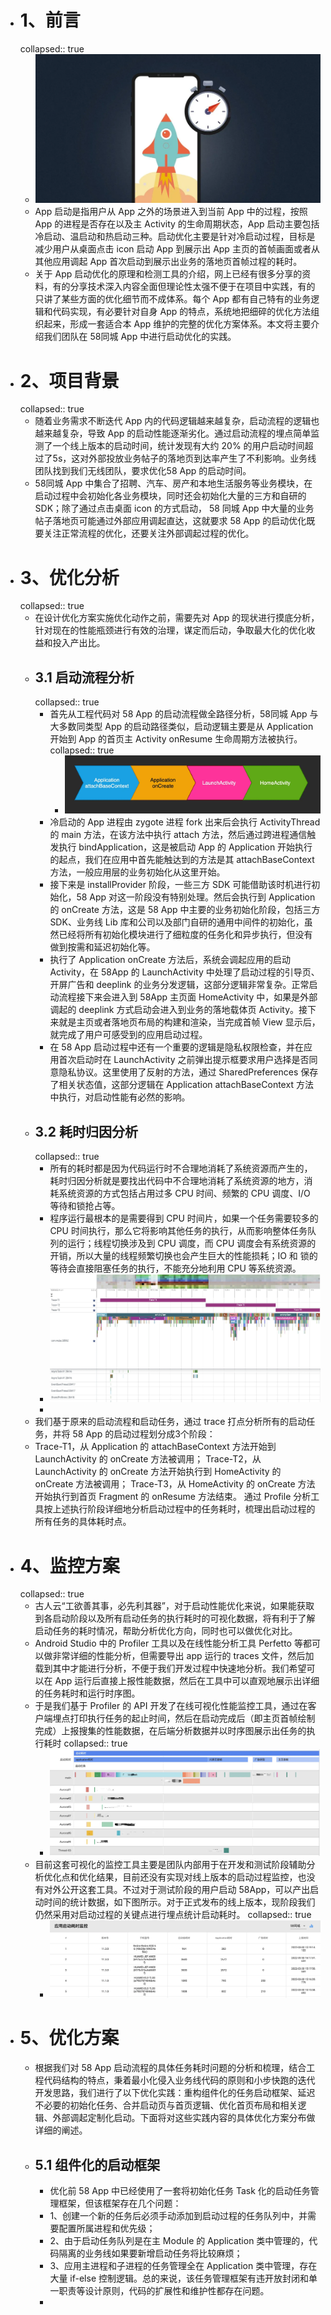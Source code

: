 - # 1、前言
  collapsed:: true
	- ![image.png](../assets/image_1684426907918_0.png)
	- App 启动是指用户从 App 之外的场景进入到当前 App 中的过程，按照 App 的进程是否存在以及主 Activity 的生命周期状态，App 启动主要包括冷启动、温启动和热启动三种。启动优化主要是针对冷启动过程，目标是减少用户从桌面点击 icon 启动 App 到展示出 App 主页的首帧画面或者从其他应用调起 App 首次启动到展示出业务的落地页首帧过程的耗时。
	- 关于 App 启动优化的原理和检测工具的介绍，网上已经有很多分享的资料，有的分享技术深入内容全面但理论性太强不便于在项目中实践，有的只讲了某些方面的优化细节而不成体系。每个 App 都有自己特有的业务逻辑和代码实现，有必要针对自身 App 的特点，系统地把细碎的优化方法组织起来，形成一套适合本 App 维护的完整的优化方案体系。本文将主要介绍我们团队在 58同城 App 中进行启动优化的实践。
- # 2、项目背景
  collapsed:: true
	- 随着业务需求不断迭代 App 内的代码逻辑越来越复杂，启动流程的逻辑也越来越复杂，导致 App 的启动性能逐渐劣化。通过启动流程的埋点简单监测了一个线上版本的启动时间，统计发现有大约 20% 的用户启动时间超过了5s，这对外部投放业务帖子的落地页到达率产生了不利影响。业务线团队找到我们无线团队，要求优化58 App 的启动时间。
	- 58同城 App 中集合了招聘、汽车、房产和本地生活服务等业务模块，在启动过程中会初始化各业务模块，同时还会初始化大量的三方和自研的 SDK；除了通过点击桌面 icon 的方式启动， 58 同城 App 中大量的业务帖子落地页可能通过外部应用调起直达，这就要求 58 App 的启动优化既要关注正常流程的优化，还要关注外部调起过程的优化。
- # 3、优化分析
  collapsed:: true
	- 在设计优化方案实施优化动作之前，需要先对 App 的现状进行摸底分析，针对现在的性能瓶颈进行有效的治理，谋定而后动，争取最大化的优化收益和投入产出比。
	- ## 3.1 启动流程分析
	  collapsed:: true
		- 首先从工程代码对 58 App 的启动流程做全路径分析，58同城 App 与大多数同类型 App 的启动路径类似，启动逻辑主要是从 Application 开始到 App 的首页主 Activity onResume 生命周期方法被执行。
		  collapsed:: true
			- ![image.png](../assets/image_1684426952025_0.png)
		- 冷启动的 App 进程由 zygote 进程 fork 出来后会执行 ActivityThread 的 main 方法，在该方法中执行 attach 方法，然后通过跨进程通信触发执行 bindApplication，这是被启动 App 的 Application 开始执行的起点，我们在应用中首先能触达到的方法是其 attachBaseContext 方法，一般应用层的业务初始化从这里开始。
		- 接下来是 installProvider 阶段，一些三方 SDK 可能借助该时机进行初始化，58 App 对这一阶段没有特别处理。然后会执行到 Application 的 onCreate 方法，这是 58 App 中主要的业务初始化阶段，包括三方 SDK、业务线 Lib 库和公司以及部门自研的通用中间件的初始化，虽然已经将所有初始化模块进行了细粒度的任务化和异步执行，但没有做到按需和延迟初始化等。
		- 执行了 Application onCreate 方法后，系统会调起应用的启动 Activity，在 58App 的 LaunchActivity 中处理了启动过程的引导页、开屏广告和 deeplink 的业务分发逻辑，这部分逻辑非常复杂。正常启动流程接下来会进入到 58App 主页面 HomeActivity 中，如果是外部调起的 deeplink 方式启动会进入到业务的落地载体页 Activity。接下来就是主页或者落地页布局的构建和渲染，当完成首帧 View 显示后，就完成了用户可感受到的应用启动过程。
		- 在 58 App 启动过程中还有一个重要的逻辑是隐私权限检查，并在应用首次启动时在 LaunchActivity 之前弹出提示框要求用户选择是否同意隐私协议。这里使用了反射的方法，通过 SharedPreferences 保存了相关状态值，这部分逻辑在 Application attachBaseContext 方法中执行，对启动性能有必然的影响。
	- ## 3.2 耗时归因分析
	  collapsed:: true
		- 所有的耗时都是因为代码运行时不合理地消耗了系统资源而产生的，耗时归因分析就是要找出代码中不合理地消耗了系统资源的地方，消耗系统资源的方式包括占用过多 CPU 时间、频繁的 CPU 调度、I/O 等待和锁抢占等。
		- 程序运行最根本的是需要得到 CPU 时间片，如果一个任务需要较多的 CPU 时间执行，那么它将影响其他任务的执行，从而影响整体任务队列的运行；线程切换涉及到 CPU 调度，而 CPU 调度会有系统资源的开销，所以大量的线程频繁切换也会产生巨大的性能损耗；IO 和 锁的等待会直接阻塞任务的执行，不能充分地利用 CPU 等系统资源。
		- ![image.png](../assets/image_1684426977110_0.png)
		-
	- 我们基于原来的启动流程和启动任务，通过 trace 打点分析所有的启动任务，并将 58 App 的启动过程划分成3个阶段：
	- Trace-T1，从 Application 的 attachBaseContext 方法开始到 LaunchActivity 的 onCreate 方法被调用；
	  Trace-T2，从 LaunchActivity 的 onCreate 方法开始执行到 HomeActivity 的 onCreate 方法被调用；
	  Trace-T3，从 HomeActivity 的 onCreate 方法开始执行到首页 Fragment 的 onResume 方法结束。
	  通过 Profile 分析工具按上述执行阶段详细地分析启动过程中的任务耗时，梳理出启动过程的所有任务的具体耗时点。
- # 4、监控方案
  collapsed:: true
	- 古人云“工欲善其事，必先利其器”，对于启动性能优化来说，如果能获取到各启动阶段以及所有启动任务的执行耗时的可视化数据，将有利于了解启动任务的耗时情况，帮助分析优化方向，同时也可以做优化对比。
	- Android Studio 中的 Profiler 工具以及在线性能分析工具 Perfetto 等都可以做非常详细的性能分析，但需要导出 app 运行的 traces 文件，然后加载到其中才能进行分析，不便于我们开发过程中快速地分析。我们希望可以在 App 运行后直接上报性能数据，然后在工具中可以直观地展示出详细的任务耗时和运行时序图。
	- 于是我们基于 Profiler 的 API 开发了在线可视化性能监控工具，通过在客户端埋点打印执行任务的起止时间，然后在启动完成后（即主页首帧绘制完成）上报搜集的性能数据，在后端分析数据并以时序图展示出任务的执行耗时
	  collapsed:: true
		- ![image.png](../assets/image_1684427004536_0.png)
	- 目前这套可视化的监控工具主要是团队内部用于在开发和测试阶段辅助分析优化点和优化结果，目前还没有实现对线上版本的启动过程监控，也没有对外公开这套工具。不过对于测试阶段的用户启动 58App，可以产出启动时间的统计数据，如下图所示。对于正式发布的线上版本，现阶段我们仍然采用对启动过程的关键点进行埋点统计启动耗时。
	  collapsed:: true
		- ![image.png](../assets/image_1684427015046_0.png)
- # 5、优化方案
	- 根据我们对 58 App 启动流程的具体任务耗时问题的分析和梳理，结合工程代码结构的特点，秉着最小化侵入业务线代码的原则和小步快跑的迭代开发思路，我们进行了以下优化实践：重构组件化的任务启动框架、延迟不必要的初始化任务、合并启动页与首页逻辑、优化首页布局和相关逻辑、外部调起定制化启动。下面将对这些实践内容的具体优化方案分布做详细的阐述。
	- ## 5.1 组件化的启动框架
		- 优化前 58 App 中已经使用了一套将初始化任务 Task 化的启动任务管理框架，但该框架存在几个问题：
		- 1、创建一个新的任务后必须手动添加到启动过程的任务队列中，并需要配置所属进程和优先级；
		- 2、由于启动任务队列是在主 Module 的 Application 类中管理的，代码隔离的业务线如果要新增启动任务将比较麻烦；
		- 3、应用主进程和子进程的任务管理全在 Application 类中管理，存在大量 if-else 控制逻辑。总的来说，该任务管理框架有违开放封闭和单一职责等设计原则，代码的扩展性和维护性都存在问题。
		-